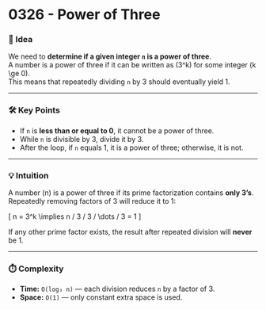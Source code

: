 # 0326 - Power of Three

### 🧠 Idea
We need to **determine if a given integer `n` is a power of three**.  
A number is a power of three if it can be written as \(3^k\) for some integer \(k \ge 0\).  
This means that repeatedly dividing `n` by 3 should eventually yield 1.

---

### 🛠️ Key Points
- If `n` is **less than or equal to 0**, it cannot be a power of three.  
- While `n` is divisible by 3, divide it by 3.  
- After the loop, if `n` equals 1, it is a power of three; otherwise, it is not.

---

### 💡 Intuition
A number \(n\) is a power of three if its prime factorization contains **only 3’s**.  
Repeatedly removing factors of 3 will reduce it to 1:  

\[
n = 3^k \implies n / 3 / 3 / \dots / 3 = 1
\]

If any other prime factor exists, the result after repeated division will **never** be 1.

---

### ⏱️ Complexity
- **Time:** `O(log₃ n)` — each division reduces `n` by a factor of 3.  
- **Space:** `O(1)` — only constant extra space is used.
